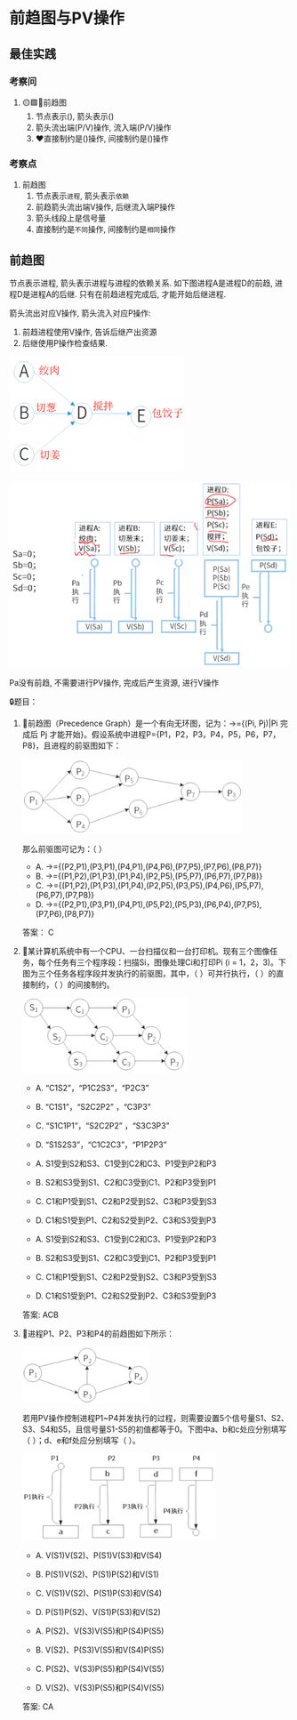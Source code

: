 # 前趋图与PV操作

## 最佳实践

### 考察问

1. 🟡🟩💚前趋图
    1. 节点表示(), 箭头表示()
    2. 箭头流出端(P/V)操作, 流入端(P/V)操作
    3. ❤️直接制约是()操作, 间接制约是()操作

### 考察点

1. 前趋图
    1. 节点表示`进程`, 箭头表示`依赖`
    2. 前趋箭头流出端V操作, 后继流入端P操作
    3. 箭头线段上是信号量
    4. 直接制约是`不同`操作, 间接制约是`相同`操作

## 前趋图

节点表示进程, 箭头表示进程与进程的依赖关系. 如下图进程A是进程D的前趋, 进程D是进程A的后继. 只有在前趋进程完成后, 才能开始后继进程.

箭头流出对应V操作, 箭头流入对应P操作:

1. 前趋进程使用V操作, 告诉后继产出资源
2. 后继使用P操作检查结果.

![alt text](操作系统/7.png)

![alt text](操作系统/8.png)

Pa没有前趋, 不需要进行PV操作, 完成后产生资源, 进行V操作

🔒题目：

1. 💚前趋图（Precedence Graph）是一个有向无环图，记为：→={(Pi, Pj)|Pi 完成后 Pj 才能开始}。假设系统中进程P={P1，P2，P3，P4，P5，P6，P7，P8}，且进程的前驱图如下：

    ![alt text](操作系统/9.png)

    那么前驱图可记为：（  ）

    - A. →={(P2,P1),(P3,P1),(P4,P1),(P4,P6),(P7,P5),(P7,P6),(P8,P7)}
    - B. →={(P1,P2),(P1,P3),(P1,P4),(P2,P5),(P5,P7),(P6,P7),(P7,P8)}
    - C. →={(P1,P2),(P1,P3),(P1,P4),(P2,P5),(P3,P5),(P4,P6),(P5,P7),(P6,P7),(P7,P8)}
    - D. →={(P2,P1),(P3,P1),(P4,P1),(P5,P2),(P5,P3),(P6,P4),(P7,P5),(P7,P6),(P8,P7)}

    答案： C

2. 💚某计算机系统中有一个CPU、一台扫描仪和一台打印机。现有三个图像任务，每个任务有三个程序段：扫描Si，图像处理Ci和打印Pi (i = 1，2，3)。下图为三个任务各程序段并发执行的前驱图，其中，（  ）可并行执行，（  ）的直接制约，（  ）的间接制约。

    ![alt text](操作系统/10.png)

    - A. “C1S2”，“P1C2S3”，“P2C3”
    - B. “C1S1”，“S2C2P2” ，“C3P3”
    - C. “S1C1P1”，“S2C2P2” ，“S3C3P3”
    - D. “S1S2S3”，“C1C2C3”，“P1P2P3”

    - A. S1受到S2和S3、C1受到C2和C3、P1受到P2和P3
    - B. S2和S3受到S1、C2和C3受到C1、P2和P3受到P1
    - C. C1和P1受到S1、C2和P2受到S2、C3和P3受到S3
    - D. C1和S1受到P1、C2和S2受到P2、C3和S3受到P3

    - A. S1受到S2和S3、C1受到C2和C3、P1受到P2和P3
    - B. S2和S3受到S1、C2和C3受到C1、P2和P3受到P1
    - C. C1和P1受到S1、C2和P2受到S2、C3和P3受到S3
    - D. C1和S1受到P1、C2和S2受到P2、C3和S3受到P3

    答案: ACB

3. 💛进程P1、P2、P3和P4的前趋图如下所示：

    ![alt text](操作系统/11.png)

    若用PV操作控制进程P1~P4并发执行的过程，则需要设置5个信号量S1、S2、S3、S4和S5，且信号量S1-S5的初值都等于0。下图中a、b和c处应分别填写（  ）；d、e和f处应分别填写（  ）。

    ![alt text](操作系统/12.png)

    - A. V(S1)V(S2)、P(S1)V(S3)和V(S4)
    - B. P(S1)V(S2)、P(S1)P(S2)和V(S1)
    - C. V(S1)V(S2)、P(S1)P(S3)和V(S4)
    - D. P(S1)P(S2)、V(S1)P(S3)和V(S2)

    - A. P(S2)、V(S3)V(S5)和P(S4)P(S5)
    - B. V(S2)、P(S3)V(S5)和V(S4)P(S5)
    - C. P(S2)、V(S3)P(S5)和P(S4)V(S5)
    - D. V(S2)、V(S3)P(S5)和P(S4)V(S5)

    答案: CA
